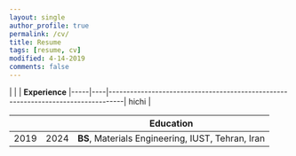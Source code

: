 ```yaml
---
layout: single
author_profile: true
permalink: /cv/
title: Resume
tags: [resume, cv]
modified: 4-14-2019
comments: false
---
```



|    |    | **Experience**                                                  |-----|----|----------------------------------------------------------------------------------|
hichi
|




|     |    |**Education**                                                               |
|-----|----|----------------------------------------------------------------------------------|
|2019 |2024| **BS**, Materials Engineering, IUST, Tehran, Iran               |
